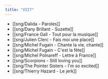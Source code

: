 ```yaml
---
title: "VII7"
---
```


- [[sng/Dalida - Paroles]]
- [[sng/Dany Brillant - Suzette]]
- [[sng/France Gall - Tout pour la musique]]
- [[sng/Julien Clerc - Fais moi une place]]
- [[sng/Michel Fugain - Chante la vie, chante]]
- [[sng/Michel Fugain - C'est la fête]]
- [[sng/Michel Polnareff - Lettre à France]]
- [[sng/Scorpions - Still loving you]]
- [[sng/The Pointer Sisters - I'm so excited]]
- [[sng/Thierry Hazard - Le jerk]]

